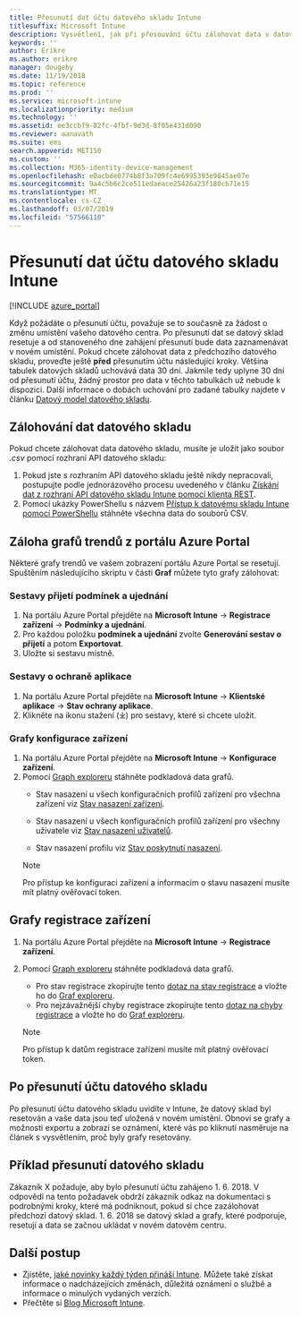 ```yaml
---
title: Přesunutí dat účtu datového skladu Intune
titlesuffix: Microsoft Intune
description: Vysvětlení, jak při přesouvání účtu zálohovat data v datovém skladu Intune
keywords: ''
author: Erikre
ms.author: erikre
manager: dougeby
ms.date: 11/19/2018
ms.topic: reference
ms.prod: ''
ms.service: microsoft-intune
ms.localizationpriority: medium
ms.technology: ''
ms.assetid: ee3ccbf9-82fc-4fbf-9d3d-8f05e431d090
ms.reviewer: aanavath
ms.suite: ems
search.appverid: MET150
ms.custom: ''
ms.collection: M365-identity-device-management
ms.openlocfilehash: e0acbde0774b8f3a709fc4e6995393e9845ae07e
ms.sourcegitcommit: 9a4c5b6c2ce511edaeace25426a23f180cb71e15
ms.translationtype: MT
ms.contentlocale: cs-CZ
ms.lasthandoff: 03/07/2019
ms.locfileid: "57566110"
---
```

# <a name="move-your-intune-data-warehouse-account-data"></a>Přesunutí dat účtu datového skladu Intune 

[!INCLUDE [azure_portal](./includes/azure_portal.md)]

Když požádáte o přesunutí účtu, považuje se to současně za žádost o změnu umístění vašeho datového centra. Po přesunutí dat se datový sklad resetuje a od stanoveného dne zahájení přesunutí bude data zaznamenávat v novém umístění. Pokud chcete zálohovat data z předchozího datového skladu, proveďte ještě **před** přesunutím účtu následující kroky. Většina tabulek datových skladů uchovává data 30 dní. Jakmile tedy uplyne 30 dní od přesunutí účtu, žádný prostor pro data v těchto tabulkách už nebude k dispozici. Další informace o dobách uchování pro zadané tabulky najdete v článku [Datový model datového skladu](reports-ref-data-model.md). 

## <a name="back-up-your-data-warehouse-data"></a>Zálohování dat datového skladu 

Pokud chcete zálohovat data datového skladu, musíte je uložit jako soubor *.csv* pomocí rozhraní API datového skladu:  

1. Pokud jste s rozhraním API datového skladu ještě nikdy nepracovali, postupujte podle jednorázového procesu uvedeného v článku [Získání dat z rozhraní API datového skladu Intune pomocí klienta REST](reports-proc-data-rest.md).
2. Pomocí ukázky PowerShellu s názvem [Přístup k datovému skladu Intune pomocí PowerShellu](https://github.com/Microsoft/Intune-Data-Warehouse/tree/master/Samples/PowerShell) stáhněte všechna data do souborů CSV. 

## <a name="back-up-your-trend-charts-from-the-azure-portal"></a>Záloha grafů trendů z portálu Azure Portal

Některé grafy trendů ve vašem zobrazení portálu Azure Portal se resetují. Spuštěním následujícího skriptu v části **Graf** můžete tyto grafy zálohovat:   

### <a name="terms--conditions-acceptance-reports"></a>Sestavy přijetí podmínek a ujednání
1. Na portálu Azure Portal přejděte na **Microsoft Intune** -> **Registrace zařízení** -> **Podmínky a ujednání**.
2. Pro každou položku **podmínek a ujednání** zvolte **Generování sestav o přijetí** a potom **Exportovat**.
3. Uložte si sestavu místně.
 
### <a name="app-protection-reports"></a>Sestavy o ochraně aplikace  
1. Na portálu Azure Portal přejděte na **Microsoft Intune** -> **Klientské aplikace** -> **Stav ochrany aplikace**.
2. Klikněte na ikonu stažení (⤓) pro sestavy, které si chcete uložit.

### <a name="device-configuration-charts"></a>Grafy konfigurace zařízení 
1. Na portálu Azure Portal přejděte na **Microsoft Intune** -> **Konfigurace zařízení**.
2. Pomocí [Graph exploreru](https://developer.microsoft.com/graph/graph-explorer) stáhněte podkladová data grafů. 
    - Stav nasazení u všech konfiguračních profilů zařízení pro všechna zařízení viz [Stav nasazení zařízení](https://graph.microsoft.com/beta/reports/deviceConfigurationDeviceActivity/content).

    - Stav nasazení u všech konfiguračních profilů zařízení pro všechny uživatele viz [Stav nasazení uživatelů](https://graph.microsoft.com/beta/reports/deviceConfigurationUserActivity/content).

    - Stav nasazení profilu viz [Stav poskytnutí nasazení](https://graph.microsoft.com/beta/deviceManagement/deviceConfigurations?$select=id,displayName,lastModifiedDateTime,deviceStatusOverview&$expand=deviceStatusOverview).
  
    > [!NOTE]
    > Pro přístup ke konfiguraci zařízení a informacím o stavu nasazení musíte mít platný ověřovací token.

## <a name="device-enrollment-charts"></a>Grafy registrace zařízení
1. Na portálu Azure Portal přejděte na **Microsoft Intune** -> **Registrace zařízení**.
2. Pomocí [Graph exploreru](https://developer.microsoft.com/graph/graph-explorer) stáhněte podkladová data grafů.
    - Pro stav registrace zkopírujte tento [dotaz na stav registrace](https://graph.microsoft.com/beta/reports/managedDeviceEnrollmentFailureTrends()/content) a vložte ho do [Graf exploreru](https://developer.microsoft.com/graph/graph-explorer).
    - Pro nejzávažnější chyby registrace zkopírujte tento [dotaz na chyby registrace](https://graph.microsoft.com/beta/reports/managedDeviceEnrollmentTopFailures(period=null)/content) a vložte ho do [Graf exploreru](https://developer.microsoft.com/graph/graph-explorer).

    > [!NOTE]
    > Pro přístup k datům registrace zařízení musíte mít platný ověřovací token. 

## <a name="after-a-data-warehouse-account-move"></a>Po přesunutí účtu datového skladu

Po přesunutí účtu datového skladu uvidíte v Intune, že datový sklad byl resetován a vaše data jsou teď uložená v novém umístění. Obnoví se grafy a možnosti exportu a zobrazí se oznámení, které vás po kliknutí nasměruje na článek s vysvětlením, proč byly grafy resetovány.  

## <a name="data-warehouse-move-example"></a>Příklad přesunutí datového skladu 

Zákazník X požaduje, aby bylo přesunutí účtu zahájeno 1. 6. 2018. V odpovědi na tento požadavek obdrží zákazník odkaz na dokumentaci s podrobnými kroky, které má podniknout, pokud si chce zazálohovat předchozí datový sklad. 1. 6. 2018 se datový sklad a grafy, které podporuje, resetují a data se začnou ukládat v novém datovém centru. 

## <a name="next-steps"></a>Další postup

 - Zjistěte, [jaké novinky každý týden přináší Intune](whats-new.md). Můžete také získat informace o nadcházejících změnách, důležitá oznámení o službě a informace o minulých vydaných verzích.
 - Přečtěte si [Blog Microsoft Intune](https://go.microsoft.com/fwlink/?LinkID=273882).
